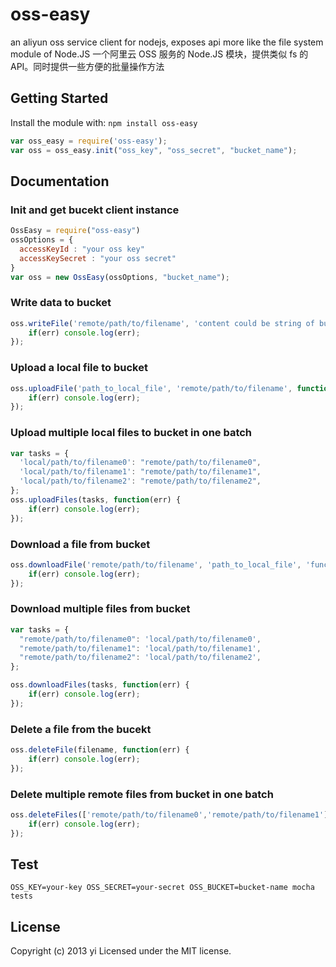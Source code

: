 # oss-easy

an aliyun oss service client for nodejs, exposes api more like the file system module of Node.JS
一个阿里云 OSS 服务的 Node.JS 模块，提供类似 fs 的 API。同时提供一些方便的批量操作方法

## Getting Started
Install the module with: `npm install oss-easy`

```javascript
var oss_easy = require('oss-easy');
var oss = oss_easy.init("oss_key", "oss_secret", "bucket_name");
```

## Documentation

### Init and get bucekt client instance
```javascript
OssEasy = require("oss-easy")
ossOptions = {
  accessKeyId : "your oss key"
  accessKeySecret : "your oss secret"
}
var oss = new OssEasy(ossOptions, "bucket_name");
```

### Write data to bucket
```javascript
oss.writeFile('remote/path/to/filename', 'content could be string of buffer', function(err) {
    if(err) console.log(err);
});
```

### Upload a local file to bucket
```javascript
oss.uploadFile('path_to_local_file', 'remote/path/to/filename', function(err) {
    if(err) console.log(err);
});
```

### Upload multiple local files to bucket in one batch
```javascript
var tasks = {
  'local/path/to/filename0': "remote/path/to/filename0",
  'local/path/to/filename1': "remote/path/to/filename1",
  'local/path/to/filename2': "remote/path/to/filename2",
};
oss.uploadFiles(tasks, function(err) {
    if(err) console.log(err);
});
```

### Download a file from bucket
```javascript
oss.downloadFile('remote/path/to/filename', 'path_to_local_file', 'function(err) {
    if(err) console.log(err);
});
```

### Download multiple files from bucket
```javascript
var tasks = {
  "remote/path/to/filename0": 'local/path/to/filename0',
  "remote/path/to/filename1": 'local/path/to/filename1',
  "remote/path/to/filename2": 'local/path/to/filename2',
};

oss.downloadFiles(tasks, function(err) {
    if(err) console.log(err);
});
```

### Delete a file from the bucekt
```javascript
oss.deleteFile(filename, function(err) {
    if(err) console.log(err);
});
```

### Delete multiple remote files from bucket in one batch
```javascript
oss.deleteFiles(['remote/path/to/filename0','remote/path/to/filename1'], function(err) {
    if(err) console.log(err);
});
```

## Test

```
OSS_KEY=your-key OSS_SECRET=your-secret OSS_BUCKET=bucket-name mocha tests
```


## License
Copyright (c) 2013 yi
Licensed under the MIT license.
